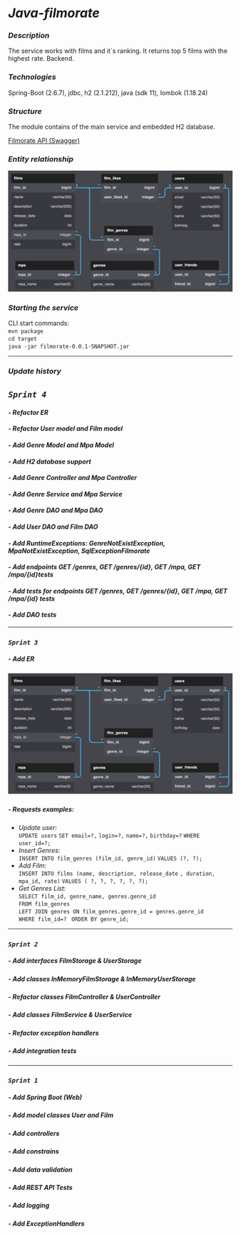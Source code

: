 # _Java-filmorate_

### _Description_
The service works with films and it`s ranking. It returns top 5 films with the highest rate. Backend.

### _Technologies_
Spring-Boot (2.6.7), jdbc, h2 (2.1.212), java (sdk 11), lombok (1.18.24)

### _Structure_
The module contains of the main service and embedded H2 database.

[Filmorate API (Swagger)](https://petstore.swagger.io?url=https://raw.githubusercontent.com/EvgenyGH/java-filmorate/main/api.yaml)

### _Entity relationship_
![Entity relationship](./ER/ER.png)

### _Starting the service_
CLI start commands:  
`mvn package`  
`cd target`  
`java -jar filmorate-0.0.1-SNAPSHOT.jar`




___
### _Update history_ 


## *`Sprint 4`*
#### *- Refactor ER*
#### *- Refactor User model and Film model*
#### *- Add Genre Model and Mpa Model*
#### *- Add H2 database support*
#### *- Add Genre Controller and Mpa Controller*
#### *- Add Genre Service and Mpa Service*
#### *- Add Genre DAO and Mpa DAO*
#### *- Add User DAO and Film DAO*
#### *- Add RuntimeExceptions: GenreNotExistException, MpaNotExistException, SqlExceptionFilmorate*
#### *- Add endpoints GET /genres, GET /genres/{id}, GET /mpa, GET /mpa/{id}tests*
#### *- Add tests for endpoints GET /genres, GET /genres/{id}, GET /mpa, GET /mpa/{id} tests*
#### *- Add DAO tests*

___

### *`Sprint 3`*
##### *- Add ER*
##### ![Entity relationship](/ER/ER.png)
##### *- Requests examples:*
- *Update user:*     
  `UPDATE users`
  `SET email=?,`
  `login=?,`
  `name=?,`
  `birthday=?`
  `WHERE user_id=?;`
- *Insert Genres:*     
  `INSERT INTO film_genres (film_id, genre_id)`
  `VALUES (?, ?);`
- *Add Film:*     
  `INSERT INTO films (name, description, release_date`
  `, duration, mpa_id, rate)`
  `VALUES ( ?, ?, ?, ?, ?, ?);`
- *Get Genres List:*   
  `SELECT film_id, genre_name, genres.genre_id `   
  `FROM film_genres`  
  `LEFT JOIN genres ON film_genres.genre_id = genres.genre_id `   
  `WHERE film_id=? `
  `ORDER BY genre_id;`

___

### *`Sprint 2`*
##### *- Add interfaces FilmStorage & UserStorage*
##### *- Add classes InMemoryFilmStorage & InMemoryUserStorage*
##### *- Refactor classes FilmController & UserController*
##### *- Add classes FilmService & UserService*
##### *- Refactor exception handlers*
##### *- Add integration tests*

---

### *`Sprint 1`*
##### *- Add Spring Boot (Web)*
##### *- Add model classes User and Film*
##### *- Add controllers*
##### *- Add constrains*
##### *- Add data validation*
##### *- Add REST API Tests*
##### *- Add logging*
##### *- Add ExceptionHandlers*

